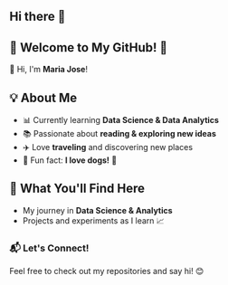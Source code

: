 ## Hi there 👋

## 🌟 Welcome to My GitHub! 🌟

👋 Hi, I'm **Maria Jose**!  

## 💡 About Me  
- 📊 Currently learning **Data Science & Data Analytics**  
- 📚 Passionate about **reading & exploring new ideas**  
- ✈️ Love **traveling** and discovering new places  
- 🐶 Fun fact: **I love dogs!** 🐾  

## 🚀 What You'll Find Here  
- My journey in **Data Science & Analytics**  
- Projects and experiments as I learn 📈

### 📬 Let's Connect!  
Feel free to check out my repositories and say hi! 😊
